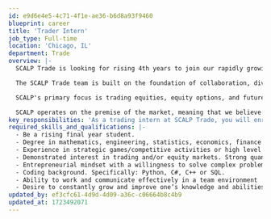 ```yaml
---
id: e9d6e4e5-4c71-4f1e-ae36-b6d8a93f9460
blueprint: career
title: 'Trader Intern'
job_type: Full-time
location: 'Chicago, IL'
department: Trade
overview: |-
  SCALP Trade is looking for rising 4th years to join our rapidly growing trading team in Chicago. We are hiring smart, competitive, and highly analytical individuals. The ideal candidate would have strong accomplishments in areas outside of trading, yet come in with an open mind and a passion for financial markets. We’re looking for someone who not only has great ideas, but can execute and turn those ideas into tangible results.

  The SCALP Trade team is built on the foundation of collaboration, diversity and innovation. We value critical thinkers, who are adapt at deep problem solving, and can endure a fast paced environment. We embrace individuals with grit, self-motivation, and those with the desire to experience and tackle the most difficult obstacles.

  SCALP's primary focus is trading equities, equity options, and futures. We aim to better the market through tighter spreads, and providing liquidity to all market participants.

  SCALP operates on the premise of the market, meaning that we believe in the creation of jobs, and capital formation through a well regulated capital market structure. This belief helps to drive our design, implementation and execution of our trading decisions.
key_responsibilities: 'As a trading intern at SCALP Trade, you will enroll in an 8 week program where you will learn all of the fundamentals of options theory in the classroom while getting live trading experience on the desk. In addition, you will be assigned real world projects to work on in tandem with full-time traders to develop new and optimize existing trading strategies. This internship is a fully immersive program.'
required_skills_and_qualifications: |-
  - Be a rising final year student. 
  - Degree in mathematics, engineering, statistics, economics, finance or other relevant fields. 
  - Experience in strategic games/competitive activities or high level of skill in other pursuits. 
  - Demonstrated interest in trading and/or equity markets. Strong quantitative, analytical, and logical reasoning skills. 
  - Entrepreneurial mindset with a willingness to solve complex problems. 
  - Coding background. Specifically: Python, C#, C++ or SQL.
  - Ability to work and communicate effectively in a team environment
  - Desire to constantly grow and improve one’s knowledge and abilities.
updated_by: ef3cfc61-4d9d-4d09-a36c-c06664b8c4b9
updated_at: 1723492071
---
```

